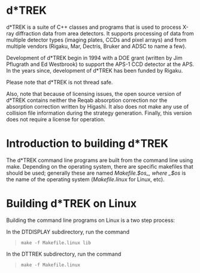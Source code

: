 # d*TREK

d*TREK is a suite of C++ classes and programs that is used to process X-ray diffraction data from area detectors. It supports processing of data from multiple detector types (imaging plates, CCDs and pixel arrays) and from multiple vendors (Rigaku, Mar, Dectris, Bruker and ADSC to name a few).

Development of d\*TREK begin in 1994 with a DOE grant (written by Jim Pflugrath and Ed Westbrook) to support the APS-1 CCD detector at the APS. In the years since, development of d\*TREK has been funded by Rigaku.

Please note that d\*TREK is not thread safe.

Also, note that because of licensing issues, the open source version of d\*TREK contains neither the Reqab absorption correction nor the absorption correction written by Higashi. It also does not make any use of collision file information during the strategy generation. Finally, this version does not require a license for operation.


# Introduction to building d*TREK
The d\*TREK command line programs are built from the command line using make. Depending on the operating system, there are specific makefiles that should be used; generally these are named _Makefile.$os_, where _$os_ is the name of the operating system (_Makefile.linux_ for Linux, etc).

# Building d*TREK on Linux
Building the command line programs on Linux is a two step process:

In the DTDISPLAY subdirectory, run the command  
>    `make -f Makefile.linux lib`  

In the DTTREK subdirectory, run the command  
>    `make -f Makefile.linux`  

